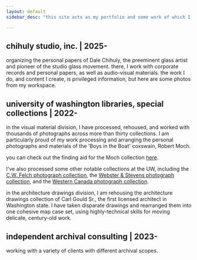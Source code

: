 ```yaml
---
layout: default
sidebar_desc: "this site acts as my portfolio and some work of which I'm most proud. check out [my github](https://github.com/zerevbrol) for related personal projects that might not have made it here to the big leagues."

---
```


## chihuly studio, inc. | 2025-
organizing the personal papers of Dale Chihuly, the preeminent glass artist and pioneer of the studio glass movement. there, I work with corporate records and personal papers, as well as audio-visual materials. the work I do, and content I create, is privileged information, but here are some photos from my workspace.

## university of washington libraries, special collections | 2022-
in the visual material division, I have processed, rehoused, and worked with thousands of photographs across more than thirty collections. I am particularly proud of my work processing and arranging the personal photographs and materials of the 'Boys in the Boat' coxswain, Robert Moch.

you can check out the finding aid for the Moch collection [here](https://archiveswest.orbiscascade.org/ark:80444/xv791503?q=moch).

I've also processed some other notable collections at the UW, including the [C.W. Felch photograph collection](https://archiveswest.orbiscascade.org/ark:80444/xv325025), the [Webster & Stevens photograph collection](https://archiveswest.orbiscascade.org/ark:80444/xv505991), and the [Western Canada photograph collection](https://archiveswest.orbiscascade.org/ark:80444/xv92150).

in the architecture drawings division, I am rehousing the architecture drawings collection of Carl Gould Sr., the first licensed architect in Washington state. I have taken disparate drawings and rearranged them into one cohesive map case set, using highly-technical skills for moving delicate, century-old work.

## independent archival consulting | 2023-
working with a variety of clients with different archival scopes.

